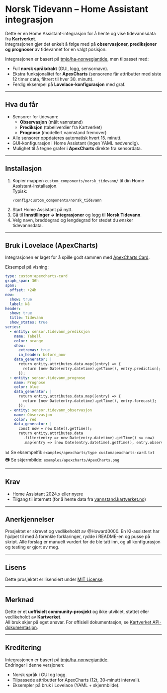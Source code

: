 # Norsk Tidevann – Home Assistant integrasjon

Dette er en Home Assistant-integrasjon for å hente og vise tidevannsdata fra **Kartverket**.  
Integrasjonen gjør det enkelt å følge med på **observasjoner, prediksjoner og prognoser** av tidevannet for en valgt posisjon.  

Integrasjonen er basert på [tmjo/ha-norwegiantide](https://github.com/tmjo/ha-norwegiantide), men tilpasset med:  
- Full **norsk språkdrakt** (GUI, logg, sensornavn).  
- Ekstra funksjonalitet for **ApexCharts** (sensorene får attributter med siste 12 timer data, filtrert til hver 30. minutt).  
- Ferdig eksempel på **Lovelace-konfigurasjon** med graf.  

---

## Hva du får

- Sensorer for tidevann:
  - **Observasjon** (målt vannstand)
  - **Prediksjon** (tabellverdier fra Kartverket)
  - **Prognose** (modellert vannstand fremover)  
- Alle sensorer oppdateres automatisk hvert 15. minutt.  
- GUI-konfigurasjon i Home Assistant (ingen YAML nødvendig).  
- Mulighet til å tegne grafer i **ApexCharts** direkte fra sensordata.  

---

## Installasjon

1. Kopier mappen `custom_components/norsk_tidevann/` til din Home Assistant-installasjon.  
   Typisk:  
   ```
   /config/custom_components/norsk_tidevann
   ```
2. Start Home Assistant på nytt.  
3. Gå til **Innstillinger → Integrasjoner** og legg til **Norsk Tidevann**.  
4. Velg navn, breddegrad og lengdegrad for stedet du ønsker tidevannsdata.  

---

## Bruk i Lovelace (ApexCharts)

Integrasjonen er laget for å spille godt sammen med [ApexCharts Card](https://github.com/RomRider/apexcharts-card).  

Eksempel på visning:  

```yaml
type: custom:apexcharts-card
graph_span: 36h
span:
  offset: +24h
now:
  show: true
  label: Nå
header:
  show: true
  title: Tidevann
  show_states: true
series:
  - entity: sensor.tidevann_prediksjon
    name: Tabell
    color: orange
    show:
      extremas: true
      in_header: before_now
    data_generator: |
      return entity.attributes.data.map((entry) => {
        return [new Date(entry.datetime).getTime(), entry.prediction];
      });
  - entity: sensor.tidevann_prognose
    name: Prognose
    color: blue
    data_generator: |
      return entity.attributes.data.map((entry) => {
        return [new Date(entry.datetime).getTime(), entry.forecast];
      });
  - entity: sensor.tidevann_observasjon
    name: Observasjon
    color: red
    data_generator: |
      const now = new Date().getTime();
      return entity.attributes.data
        .filter(entry => new Date(entry.datetime).getTime() <= now)
        .map(entry => [new Date(entry.datetime).getTime(), entry.observation]);
```

📊 Se eksempelfil: `examples/apexcharts/type customapexcharts-card.txt`  
📷 Se skjermbilde: `examples/apexcharts/ApexCharts.png`  

---

## Krav

- Home Assistant 2024.x eller nyere  
- Tilgang til internett (for å hente data fra [vannstand.kartverket.no](https://vannstand.kartverket.no/))  

---

## Anerkjennelser
Prosjektet er skrevet og vedlikeholdt av @Howard0000. En KI-assistent har hjulpet til med å forenkle forklaringer, rydde i README-en og pusse på skript. Alle forslag er manuelt vurdert før de ble tatt inn, og all konfigurasjon og testing er gjort av meg.

---

## Lisens

Dette prosjektet er lisensiert under [MIT License](LICENSE).  

---

## Merknad

Dette er et **uoffisielt community-prosjekt** og ikke utviklet, støttet eller vedlikeholdt av **Kartverket**.  
All bruk skjer på eget ansvar. For offisiell dokumentasjon, se [Kartverket API-dokumentasjon](https://vannstand.kartverket.no/).  

---

## Kreditering

Integrasjonen er basert på [tmjo/ha-norwegiantide](https://github.com/tmjo/ha-norwegiantide).  
Endringer i denne versjonen:  
- Norsk språk i GUI og logg.  
- Tilpassede attributter for ApexCharts (12t, 30-minutt intervall).  
- Eksempler på bruk i Lovelace (YAML + skjermbilde).  
